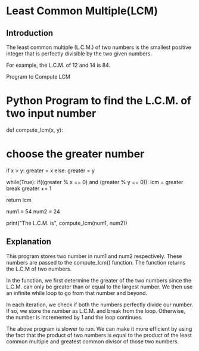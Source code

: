 # Least Common Multiple(LCM)
## Introduction
The least common multiple (L.C.M.) of two numbers is the smallest positive integer that is perfectly divisible by the two given numbers.

For example, the L.C.M. of 12 and 14 is 84.

Program to Compute LCM
# Python Program to find the L.C.M. of two input number

def compute_lcm(x, y):

   # choose the greater number
   if x > y:
       greater = x
   else:
       greater = y

   while(True):
       if((greater % x == 0) and (greater % y == 0)):
           lcm = greater
           break
       greater += 1

   return lcm

num1 = 54
num2 = 24

print("The L.C.M. is", compute_lcm(num1, num2))

## Explanation

This program stores two number in num1 and num2 respectively. These numbers are passed to the compute_lcm() function. The function returns the L.C.M of two numbers.

In the function, we first determine the greater of the two numbers since the L.C.M. can only be greater than or equal to the largest number. We then use an infinite while loop to go from that number and beyond.

In each iteration, we check if both the numbers perfectly divide our number. If so, we store the number as L.C.M. and break from the loop. Otherwise, the number is incremented by 1 and the loop continues.

The above program is slower to run. We can make it more efficient by using the fact that the product of two numbers is equal to the product of the least common multiple and greatest common divisor of those two numbers.
